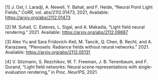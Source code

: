 <span class="csl-left-margin">\[1\] </span><span
class="csl-right-inline">J. Ost, I. Laradji, A. Newell, Y. Bahat, and F.
Heide, “Neural Point Light Fields,” *CoRR*, vol. abs/2112.01473, 2021,
Available: <https://arxiv.org/abs/2112.01473></span>

<span class="csl-left-margin">\[2\] </span><span
class="csl-right-inline">M. Suhail, C. Esteves, L. Sigal, and A.
Makadia, “Light field neural rendering.” 2021. Available:
<https://arxiv.org/abs/2112.09687></span>

<span class="csl-left-margin">\[3\] </span><span
class="csl-right-inline">Alex Yu and Sara Fridovich-Keil, M. Tancik, Q.
Chen, B. Recht, and A. Kanazawa, “Plenoxels: Radiance fields without
neural networks.” 2021. Available:
<https://arxiv.org/abs/2112.05131></span>

<span class="csl-left-margin">\[4\] </span><span
class="csl-right-inline">V. Sitzmann, S. Rezchikov, W. T. Freeman, J. B.
Tenenbaum, and F. Durand, “Light field networks: Neural scene
representations with single-evaluation rendering,” in *Proc. NeurIPS*,
2021.</span>
